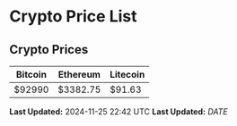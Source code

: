 # Crypto Price List

## Crypto Prices
| Bitcoin | Ethereum | Litecoin |
| ------- | -------- | -------- |
| $92990 | $3382.75 | $91.63 |
**Last Updated:** 2024-11-25 22:42 UTC
**Last Updated:** $DATE$
